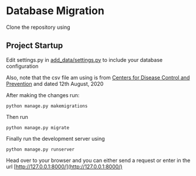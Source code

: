 # Database Migration

Clone the repository using


## Project Startup
Edit settings.py in [add_data/settings.py](https://github.com/adefemi171/Database-Migration/blob/master/add_data/settings.py) to include your database configuration

Also, note that the csv file am using is from [Centers for Disease Control and Prevention](https://data.cdc.gov/NCHS/Provisional-COVID-19-Death-Counts-by-Sex-Age-and-S/9bhg-hcku) and dated 12th August, 2020

After making the changes run:
```
python manage.py makemigrations
```

Then run 
```
python manage.py migrate
```

Finally run the development server using
```
python manage.py runserver
```

Head over to your browser and you can either send a request or enter in the url 
[http://127.0.0.1:8000/](http://127.0.0.1:8000/)

